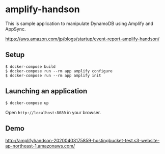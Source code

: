 # amplify-handson

This is sample application to manipulate DynamoDB using Amplify and AppSync.

https://aws.amazon.com/jp/blogs/startup/event-report-amplify-handson/

## Setup

```
$ docker-compose build
$ docker-compose run --rm app amplify configure
$ docker-compose run --rm app amplify init
```

## Launching an application
```
$ docker-compose up
```

Open `http://localhost:8080` in your browser.

## Demo

http://amplifyhandson-20200403175859-hostingbucket-test.s3-website-ap-northeast-1.amazonaws.com/
